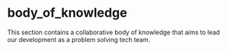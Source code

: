 # body_of_knowledge
This section contains a collaborative body of knowledge that aims to lead our development as a problem solving tech team.
